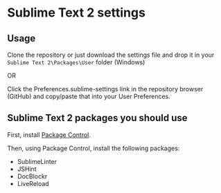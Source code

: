 # Sublime Text 2 settings


## Usage

Clone the repository or just download the settings file and drop it in your `Sublime Text 2\Packages\User` folder (Windows)

OR

Click the Preferences.sublime-settings link in the repository browser (GitHub) and copy/paste that into your User Preferences.


## Sublime Text 2 packages you should use

First, install [Package Control](http://wbond.net/sublime_packages/package_control/installation "Package Control").

Then, using Package Control, install the following packages:

* SublimeLinter
* JSHint
* DocBlockr
* LiveReload

